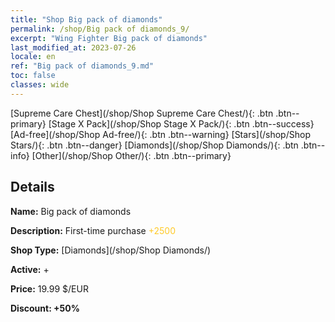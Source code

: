 ```yaml
---
title: "Shop Big pack of diamonds"
permalink: /shop/Big pack of diamonds_9/
excerpt: "Wing Fighter Big pack of diamonds"
last_modified_at: 2023-07-26
locale: en
ref: "Big pack of diamonds_9.md"
toc: false
classes: wide
---
```



  [Supreme Care Chest](/shop/Shop Supreme Care Chest/){: .btn .btn--primary}   [Stage X Pack](/shop/Shop Stage X Pack/){: .btn .btn--success}   [Ad-free](/shop/Shop Ad-free/){: .btn .btn--warning}   [Stars](/shop/Shop Stars/){: .btn .btn--danger}   [Diamonds](/shop/Shop Diamonds/){: .btn .btn--info}   [Other](/shop/Shop Other/){: .btn .btn--primary} 

## Details

 **Name:** Big pack of diamonds 

 **Description:** First-time purchase <span style="color: #FFC926">+2500</span><br/><span style="color: #ffffff;"></span>

 **Shop Type:** [Diamonds](/shop/Shop Diamonds/)

 **Active:** + 

 **Price:** 19.99 $/EUR 

 **Discount: +50%** 


